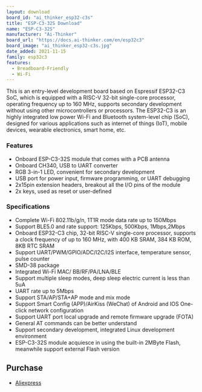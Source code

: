 ```yaml
---
layout: download
board_id: "ai_thinker_esp32-c3s"
title: "ESP-C3-32S Download"
name: "ESP-C3-32S"
manufacturer: "Ai-Thinker"
board_url: "https://docs.ai-thinker.com/en/esp32c3"
board_image: "ai_thinker_esp32-c3s.jpg"
date_added: 2021-11-15
family: esp32c3
features:
  - Breadboard-Friendly
  - Wi-Fi
---
```

This is an entry-level development board based on Espressif ESP32-C3 SoC, which is equipped with a RISC-V 32-bit single-core processor, operating frequency up to 160 MHz, supports secondary development without using other microcontrollers or processors. The ESP32-C3 is an highly integrated low power Wi-Fi and Bluetooth system-level chip (SoC), designed for various applications such as internet of things (IoT), mobile devices, wearable electronics, smart home, etc.

### Features

- Onboard ESP-C3-32S module that comes with a PCB antenna
- Onboard CH340, USB to UART converter
- RGB 3-in-1 LED, convenient for secondary development
- USB port for power input, firmware programming, or UART debugging
- 2x15pin extension headers, breakout all the I/O pins of the module
- 2x keys, used as reset or user-defined

### Specifications

- Complete Wi-Fi 802.11b/g/n, 1T1R mode data rate up to 150Mbps
- Support BLE5.0 and rate support: 125Kbps, 500Kbps, 1Mbps,2Mbps
- Onboard ESP32-C3 chip, 32-bit RISC-V single-core processor, supports a clock frequency of up to 160 MHz, with 400 KB SRAM, 384 KB ROM, 8KB RTC SRAM
- Support UART/PWM/GPIO/ADC/I2C/I2S interface, temperature sensor, pulse counter
- SMD-38 package
- Integrated Wi-Fi MAC/ BB/RF/PA/LNA/BLE
- Support multiple sleep modes, deep sleep electric current is less than 5uA
- UART rate up to 5Mbps
- Support STA/AP/STA+AP mode and mix mode
- Support Smart Config (APP)/AirKiss (WeChat) of Android and IOS One-click network configuration
- Support UART port local upgrade and remote firmware upgrade (FOTA)
- General AT commands can be better understand
- Support secondary development, integrated Linux development environment
- ESP-C3-32S module acquiesce in using the built-in 2MByte Flash, meanwhile support external Flash version

## Purchase

* [Aliexpress](https://www.aliexpress.com/item/1005003023291446.html)
